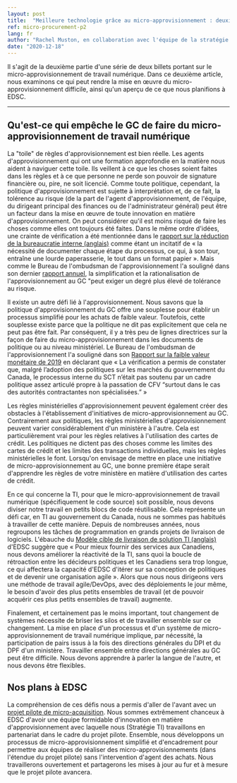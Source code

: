 ```yaml
---
layout: post
title:  "Meilleure technologie grâce au micro-approvisionnement : deuxième partie"
ref: micro-procurement-p2
lang: fr
author: "Rachel Muston, en collaboration avec l'équipe de la stratégie TI et les experts en approvisionnement d'EDSC"
date: "2020-12-18"
---
```

<!--markdownlint-disable MD033-->
Il s'agit de la deuxième partie d'une série de deux billets portant sur le micro-approvisionnement de travail numérique.
Dans ce deuxième article, nous examinons ce qui peut rendre la mise en œuvre du micro-approvisionnement difficile, ainsi qu'un aperçu de ce que nous planifions à EDSC.

***

## Qu'est-ce qui empêche le GC de faire du micro-approvisionnement de travail numérique

La "toile" de règles d'approvisionnement est bien réelle.
Les agents d'approvisionnement qui ont une formation approfondie en la matière nous aident à naviguer cette toile.
Ils veillent à ce que les choses soient faites dans les règles et à ce que personne ne perde son pouvoir de signature financière ou, pire, ne soit licencié.
Comme toute politique, cependant, la politique d'approvisionnement est sujette à interprétation et, de ce fait, la tolérence au risque (de la part de l'agent d'approvisionnement, de l'équipe, du dirigeant principal des finances ou de l'administrateur général) peut être un facteur dans la mise en œuvre de toute innovation en matière d'approvisionnement.
On peut considérer qu'il est moins risqué de faire les choses comme elles ont toujours été faites.
Dans le même ordre d'idées, une crainte de vérification a été mentionnée dans le [rapport sur la réduction de la bureaucratie interne (anglais)](https://internal-red-tape-reduction-report.github.io/chapter-3/#roles-and-expectations-are-unmet) comme étant un incitatif de « la nécessité de documenter chaque étape du processus, ce qui, à son tour, entraîne une lourde paperasserie, le tout dans un format papier ».
Mais comme le Bureau de l'ombudsman de l'approvisionnement l'a souligné dans son dernier [rapport annuel](http://opo-boa.gc.ca/rapports-reports/2019-2020/index-fra.html#s1-1), la simplification et la rationalisation de l'approvisionnement au GC "peut exiger un degré plus élevé de tolérance au risque.

Il existe un autre défi lié à l'approvisionnement.
Nous savons que la politique d'approvisionnement du GC offre une souplesse pour établir un processus simplifié pour les achats de faible valeur.
Toutefois, cette souplesse existe parce que la politique ne dit pas explicitement que cela ne peut pas être fait.
Par conséquent, il y a très peu de lignes directrices sur la façon de faire du micro-approvisionnement dans les documents de politique ou au niveau ministériel.
Le Bureau de l'ombudsman de l'approvisionnement l'a souligné dans son [Rapport sur la faible valeur monétaire de 2019](http://opo-boa.gc.ca/faiblevaleur-dollarvalue-eng.html#s4.2) en déclarant que « La vérification a permis de constater que, malgré l’adoption des politiques sur les marchés du gouvernement du Canada, le processus interne du SCT n’était pas soutenu par un cadre politique assez articulé propre à la passation de CFV “surtout dans le cas des autorités contractantes non spécialisées.” »

Les règles ministérielles d'approvisionnement peuvent également créer des obstacles à l'établissement d'initiatives de micro-approvisionnement au GC.
Contrairement aux politiques, les règles ministérielles d'approvisionnement peuvent varier considérablement d'un ministère à l'autre.
Cela est particulièrement vrai pour les règles relatives à l'utilisation des cartes de crédit.
Les politiques ne dictent pas des choses comme les limites des cartes de crédit et les limites des transactions individuelles, mais les règles ministérielles le font.
Lorsqu'on envisage de mettre en place une initiative de micro-approvisionnement au GC, une bonne première étape serait d'apprendre les règles de votre ministère en matière d'utilisation des cartes de crédit.

En ce qui concerne la TI, pour que le micro-approvisionnement de travail numérique (spécifiquement le code source) soit possible, nous devons diviser notre travail en petits blocs de code réutilisable.
Cela représente un défi car, en TI au gouvernement du Canada, nous ne sommes pas habitués à travailler de cette manière.
Depuis de nombreuses années, nous regroupons les tâches de programmation en grands projets de livraison de logiciels.
L'ébauche du [Modèle cible de livraison de solution TI (anglais)](https://sara-sabr.github.io/ITStrategy/strategy-target-solution-delivery-model.html#business-case-strategic-context) d'EDSC suggère que « Pour mieux fournir des services aux Canadiens, nous devons améliorer la réactivité de la TI, sans quoi la boucle de rétroaction entre les décideurs politiques et les Canadiens sera trop longue, ce qui affectera la capacité d'EDSC d'itérer sur sa conception de politiques et de devenir une organisation agile ».
Alors que nous nous dirigeons vers une méthode de travail agile/DevOps, avec des déploiements le jour même, le besoin d'avoir des plus petits ensembles de travail (et de pouvoir acquérir ces plus petits ensembles de travail) augmente.

Finalement, et certainement pas le moins important, tout changement de systèmes nécessite de briser les silos et de travailler ensemble sur ce changement.
La mise en place d'un processus et d'un système de micro-approvisionnement de travail numérique implique, par nécessité, la participation de pairs issus à la fois des directions générales du DPI et du DPF d'un ministère.
Travailler ensemble entre directions générales au GC peut être difficile.
Nous devons apprendre à parler la langue de l'autre, et nous devons être flexibles.

## Nos plans à EDSC

La compréhension de ces défis nous a permis d'aller de l'avant avec un [projet pilote de micro-acquisition](https://sara-sabr.github.io/ITStrategy/pilote-de-micro-acquisition.html).
Nous sommes extrêmement chanceux à EDSC d'avoir une équipe formidable d'innovation en matière d'approvisionnement avec laquelle nous (Stratégie TI) travaillons en partenariat dans le cadre du projet pilote.
Ensemble, nous développons un processus de micro-approvisionnement simplifié et d'encadrement pour permettre aux équipes de réaliser des micro-approvisionnements (dans l'étendue du projet pilote) sans l'intervention d'agent des achats.
Nous travaillerons ouvertement et partagerons les mises à jour au fur et à mesure que le projet pilote avancera.
